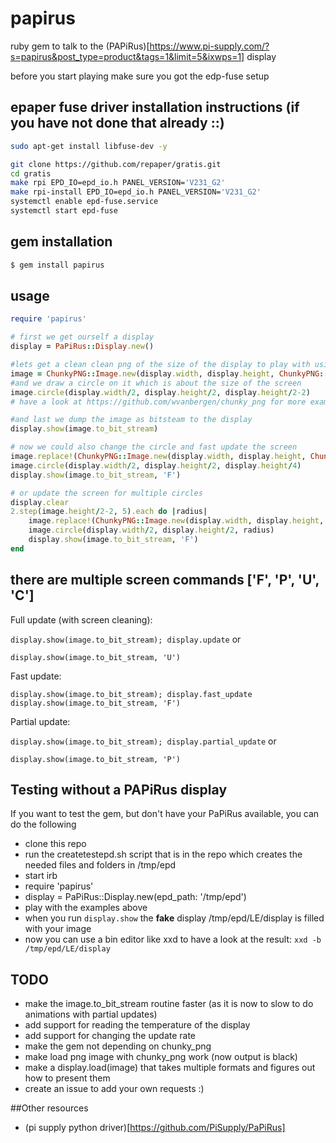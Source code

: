 # papirus

ruby gem to talk to the (PAPiRus)[https://www.pi-supply.com/?s=papirus&post_type=product&tags=1&limit=5&ixwps=1] display

before you start playing make sure you got the edp-fuse setup

## epaper fuse driver installation instructions (if you have not done that already ::)
```bash
sudo apt-get install libfuse-dev -y

git clone https://github.com/repaper/gratis.git
cd gratis
make rpi EPD_IO=epd_io.h PANEL_VERSION='V231_G2'
make rpi-install EPD_IO=epd_io.h PANEL_VERSION='V231_G2'
systemctl enable epd-fuse.service
systemctl start epd-fuse
```
## gem installation

```bash
$ gem install papirus
```
## usage

```ruby
require 'papirus'

# first we get ourself a display
display = PaPiRus::Display.new()

#lets get a clean clean png of the size of the display to play with using chunky_png
image = ChunkyPNG::Image.new(display.width, display.height, ChunkyPNG::Color::WHITE)
#and we draw a circle on it which is about the size of the screen
image.circle(display.width/2, display.height/2, display.height/2-2)
# have a look at https://github.com/wvanbergen/chunky_png for more examples

#and last we dump the image as bitsteam to the display
display.show(image.to_bit_stream)

# now we could also change the circle and fast update the screen
image.replace!(ChunkyPNG::Image.new(display.width, display.height, ChunkyPNG::Color::WHITE))
image.circle(display.width/2, display.height/2, display.height/4)
display.show(image.to_bit_stream, 'F')

# or update the screen for multiple circles
display.clear
2.step(image.height/2-2, 5).each do |radius|
    image.replace!(ChunkyPNG::Image.new(display.width, display.height, ChunkyPNG::Color::WHITE))
    image.circle(display.width/2, display.height/2, radius)
    display.show(image.to_bit_stream, 'F')
end
```

## there are multiple screen commands ['F', 'P', 'U', 'C']

Full update (with screen cleaning):

```display.show(image.to_bit_stream); display.update``` or

```display.show(image.to_bit_stream, 'U')```

Fast update:

```display.show(image.to_bit_stream); display.fast_update```
```display.show(image.to_bit_stream, 'F')```

Partial update:

```display.show(image.to_bit_stream); display.partial_update``` or

```display.show(image.to_bit_stream, 'P')```

## Testing without a PAPiRus display

If you want to test the gem, but don't have your PaPiRus available, you can do the following

* clone this repo
* run the createtestepd.sh script that is in the repo which creates the needed files and folders in /tmp/epd
* start irb
* require 'papirus'
* display = PaPiRus::Display.new(epd_path: '/tmp/epd')
* play with the examples above
* when you run `display.show` the **fake** display /tmp/epd/LE/display is filled with your image
* now you can use a bin editor like xxd to have a look at the result: `xxd -b /tmp/epd/LE/display`

## TODO

* make the image.to_bit_stream routine faster (as it is now to slow to do animations with partial updates)
* add support for reading the temperature of the display
* add support for changing the update rate
* make the gem not depending on chunky_png
* make load png image with chunky_png work (now output is black)
* make a display.load(image) that takes multiple formats and figures out how to present them
* create an issue to add your own requests :)

##Other resources
* (pi supply python driver)[https://github.com/PiSupply/PaPiRus]
